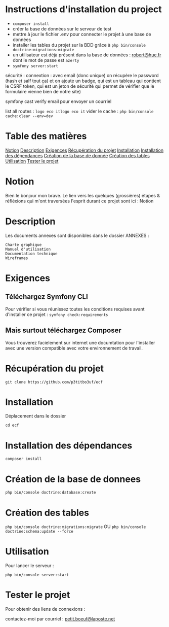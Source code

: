 # Instructions d'installation du project

-   `composer install`
-   créer la base de données sur le serveur de test
-   mettre à jour le fichier .env pour connecter le projet à une base de données
-   installer les tables du projet sur la BDD grâce à `php bin/console doctrine:migrations:migrate`
-   un utilisateur est déjà présent dans la base de données : robert@hue.fr dont le mot de passe est `azerty`
-   `symfony server:start`

sécurité : connextion :
avec email (donc unique)
on récupère le password (hash et salf tout ça)
et on ajoute un badge, qui est un tableau qui contient le CSRF token, qui est un jeton de sécurité qui permet de vérifier que le formulaire vienne bien de notre site)

symfony cast verify email pour envoyer un courriel

list all routes : `logo eco itlogo eco it`
vider le cache : `php bin/console cache:clear --env=dev`

# Table des matières

[Notion](#notion)
[Description](#description)
[Exigences](#exigences)
[Récupération du projet](#recuperation-du-projet)
[Installation](#installation)
[Installation des dépendances](#installation-des-dependances)
[Création de la base de donnée](#creation-de-la-base-de-donnees)
[Création des tables](#creation-des-tables)
[Utilisation](#utilisation)
[Tester le projet](#tester-le-projet)

# Notion

Bien le bonjour mon brave. Le lien vers les quelques (grossières) étapes & réfléxions qui m'ont traversées l'esprit durant ce projet sont ici : Notion

# Description

Les documents annexes sont disponibles dans le dossier ANNEXES :

    Charte graphique
    Manuel d'utilisation
    Documentation technique
    Wireframes

# Exigences

## Téléchargez Symfony CLI

Pour vérifier si vous réunissez toutes les conditions requises avant d'installer ce projet :
`symfony check:requirements`

## Mais surtout téléchargez Composer

Vous trouverez facielement sur internet une documtation pour l'installer avec une version compatible avec votre environnement de travail.

# Récupération du projet

`git clone https://github.com/p3titbo3uf/ecf`

# Installation

Déplacement dans le dossier

`cd ecf`

# Installation des dépendances

`composer install`

# Création de la base de donnees

`php bin/console doctrine:database:create`

# Création des tables

`php bin/console doctrine:migrations:migrate`
OU
`php bin/console doctrine:schema:update --force`

# Utilisation

Pour lancer le serveur :

`php bin/console server:start`

# Tester le projet

Pour obtenir des liens de connexions :

contactez-moi par courriel : petit.boeuf@laposte.net
